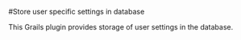 #Store user specific settings in database

This Grails plugin provides storage of user settings in the database.
